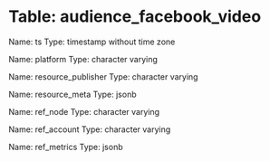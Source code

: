 Table: audience_facebook_video
==============================

Name: ts
Type: timestamp without time zone

Name: platform
Type: character varying

Name: resource_publisher
Type: character varying

Name: resource_meta
Type: jsonb

Name: ref_node
Type: character varying

Name: ref_account
Type: character varying

Name: ref_metrics
Type: jsonb

